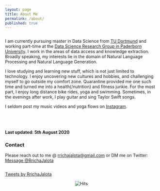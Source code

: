 ```yaml
---
layout: page
title: About Me
permalink: /about/
published: true
---
```


<div class="column leftcol">

  I am currently pursuing master in Data Science from <a href="https://www.tu-dortmund.de/en/"> TU Dortmund</a> and working part-time at the <a href="https://dice-research.org/">Data Science Research Group in Paderborn University</a>. I work in the areas of data access and knowledge extraction. Broadly speaking, my interests lie in the domain of Natural Language Processing and Natural Language Generation. 
  
  I love studying and learning new stuff, which is not just limited to technology. I enjoy uncovering new cultures and hobbies, and challenging myself to go outside my comfort zone. Quarantine provided me one such time and turned me into a health(/nutrition) and fitness junkie. For the most part, I enjoy long distance bike rides, yoga and swimming. Sometimes, in the evenings after work, I play guitar and sing Taylor Swift songs. 

I seldom post my music videos and yoga flows on <a href="https://www.instagram.com/rrichajalota/">Instagram</a>. 
  
 
<br> <br>


<h4> Last updated: 5th August 2020 </h4>

<h3> Contact </h3>

Please reach out to me @ <a href="mailto:rrichajalota@gmail.com">rrichajalota@gmail.com</a> or DM me on Twitter: <a href="https://twitter.com/messages/1696410402-1696410402?text=Hey%20Rricha" class="twitter-dm-button" data-screen-name="@RrichaJalota" data-size=large>Message @RrichaJalota</a>

</div>

<div class="column rightcol">
  
  <a class="twitter-timeline" href="https://twitter.com/RrichaJalota?ref_src=twsrc%5Etfw">Tweets by RrichaJalota</a> <script async src="https://platform.twitter.com/widgets.js" charset="utf-8"></script>

</div>


<center> <img src="https://hitcounter.pythonanywhere.com/count/tag.svg" alt="Hits"> </center>
